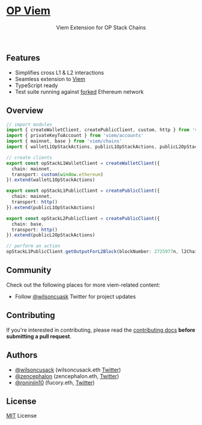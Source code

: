 <br/>

<p align="center">
  <a href="https://op-viem-site.vercel.app/">
  <h1>OP Viem</h1>
  </a>
</p>

<p align="center">
  Viem Extension for OP Stack Chains
<p>

<br>

## Features

- Simplifies cross L1 & L2 interactions
- Seamless extension to [Viem](https://github.com/wagmi-dev/viem)
- TypeScript ready
- Test suite running against [forked](https://ethereum.org/en/glossary/#fork) Ethereum network

## Overview

```ts
// import modules
import { createWalletClient, createPublicClient, custom, http } from 'viem'
import { privateKeyToAccount } from 'viem/accounts'
import { mainnet, base } from 'viem/chains'
import { walletL1OpStackActions, publicL1OpStackActions, publicL2OpStackActions } from 'op-viem'

// create clients
export const opStackL1WalletClient = createWalletClient({
  chain: mainnet,
  transport: custom(window.ethereum)
}).extend(walletL1OpStackActions)

export const opStackL1PublicClient = createPublicClient({
  chain: mainnet,
  transport: http()
}).extend(publicL1OpStackActions)

export const opStackL2PublicClient = createPublicClient({
  chain: base,
  transport: http()
}).extend(publicL2OpStackActions)

// perform an action
opStackL1PublicClient.getOutputForL2Block(blockNumber: 2725977n, l2Chain: base)
```

## Community

Check out the following places for more viem-related content:

- Follow [@wilsoncuask](https://twitter.com/wilsoncuask) Twitter for project updates

## Contributing

If you're interested in contributing, please read the [contributing docs](CONTRIBUTING.md) **before submitting a pull request**.

## Authors

- [@wilsoncusack](https://github.com/wilsoncusack) (wilsoncusack.eth [Twitter](https://twitter.com/wilsoncusack))
- [@zencephalon](https://github.com/zencephalon) (zencephalon.eth, [Twitter](https://twitter.com/zencephalon))
- [@roninjin10](https://github.com/roninjin10) (fucory.eth, [Twitter](https://twitter.com/FUCORY))

## License

[MIT](LICENSE.md) License

